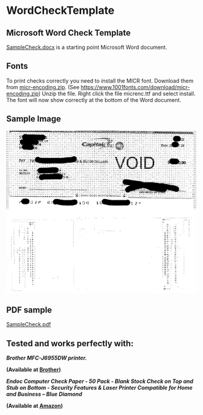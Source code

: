 # WordCheckTemplate
## Microsoft Word Check Template


[SampleCheck.docx](/SampleCheck.docx) is a starting point Microsoft Word document.


## Fonts

To print checks correctly you need to install the MICR font. Download them from [micr-encoding.zip](/micr-encoding.zip). (See https://www.1001fonts.com/download/micr-encoding.zip) Unzip the file. Right click the file micrenc.ttf and select install. The font will now show correctly at the bottom of the Word document.


## Sample Image

![SampleCheck.png](SampleCheck.png)


## PDF sample

[SampleCheck.pdf](/SampleCheck.pdf)


## Tested and works perfectly with:

***Brother MFC-J6955DW printer.***

**(Available at [Brother](https://www.brother-usa.com/products/mfcj6955dw))**

***Endoc Computer Check Paper - 50 Pack - Blank Stock Check on Top and Stub on Bottom - Security Features & Laser Printer Compatible for Home and Business – Blue Diamond***

**(Available at [Amazon](https://www.amazon.com/dp/B084BXRVZT?psc=1&ref=ppx_yo2ov_dt_b_product_details))**
